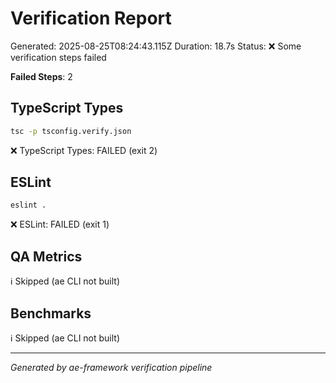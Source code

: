 # Verification Report

Generated: 2025-08-25T08:24:43.115Z
Duration: 18.7s
Status: ❌ Some verification steps failed

**Failed Steps**: 2

## TypeScript Types
```bash
tsc -p tsconfig.verify.json
```

❌ TypeScript Types: FAILED (exit 2)

## ESLint
```bash
eslint .
```

❌ ESLint: FAILED (exit 1)

## QA Metrics
ℹ️  Skipped (ae CLI not built)

## Benchmarks
ℹ️  Skipped (ae CLI not built)

---
*Generated by ae-framework verification pipeline*
